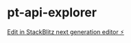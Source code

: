 # pt-api-explorer

[Edit in StackBlitz next generation editor ⚡️](https://stackblitz.com/~/github.com/amithcabraal/pt-api-explorer)